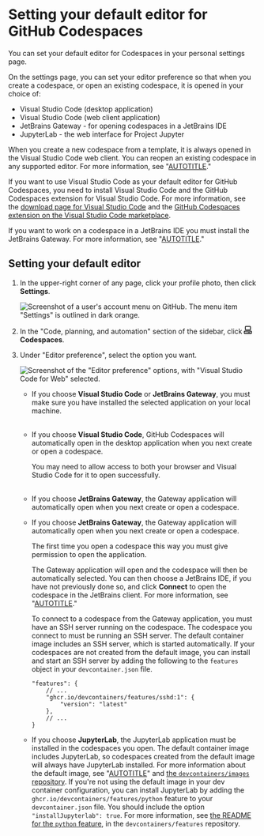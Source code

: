 # Setting your default editor for GitHub Codespaces

You can set your default editor for Codespaces in your personal settings page.

On the settings page, you can set your editor preference so that when you create a codespace, or open an existing codespace, it is opened in your choice of:
- Visual Studio Code (desktop application)
- Visual Studio Code (web client application)
- JetBrains Gateway - for opening codespaces in a JetBrains IDE
- JupyterLab - the web interface for Project Jupyter

When you create a new codespace from a template, it is always opened in the Visual Studio Code web client. You can reopen an existing codespace in any supported editor. For more information, see "[AUTOTITLE](/codespaces/developing-in-codespaces/opening-an-existing-codespace)."

If you want to use Visual Studio Code as your default editor for GitHub Codespaces, you need to install Visual Studio Code and the GitHub Codespaces extension for Visual Studio Code. For more information, see the [download page for Visual Studio Code](https://code.visualstudio.com/download/) and the [GitHub Codespaces extension on the Visual Studio Code marketplace](https://marketplace.visualstudio.com/items?itemName=GitHub.codespaces).

If you want to work on a codespace in a JetBrains IDE you must install the JetBrains Gateway. For more information, see "[AUTOTITLE](/codespaces/developing-in-a-codespace/using-github-codespaces-in-your-jetbrains-ide)."

## Setting your default editor

1. In the upper-right corner of any page, click your profile photo, then click **Settings**.

    ![Screenshot of a user's account menu on GitHub. The menu item "Settings" is outlined in dark orange.](/assets/images/help/settings/userbar-account-settings.png)

1. In the "Code, planning, and automation" section of the sidebar, click **<svg version="1.1" width="16" height="16" viewBox="0 0 16 16" class="octicon octicon-codespaces" aria-hidden="true"><path d="M0 11.25c0-.966.784-1.75 1.75-1.75h12.5c.966 0 1.75.784 1.75 1.75v3A1.75 1.75 0 0 1 14.25 16H1.75A1.75 1.75 0 0 1 0 14.25Zm2-9.5C2 .784 2.784 0 3.75 0h8.5C13.216 0 14 .784 14 1.75v5a1.75 1.75 0 0 1-1.75 1.75h-8.5A1.75 1.75 0 0 1 2 6.75Zm1.75-.25a.25.25 0 0 0-.25.25v5c0 .138.112.25.25.25h8.5a.25.25 0 0 0 .25-.25v-5a.25.25 0 0 0-.25-.25Zm-2 9.5a.25.25 0 0 0-.25.25v3c0 .138.112.25.25.25h12.5a.25.25 0 0 0 .25-.25v-3a.25.25 0 0 0-.25-.25Z"></path><path d="M7 12.75a.75.75 0 0 1 .75-.75h4.5a.75.75 0 0 1 0 1.5h-4.5a.75.75 0 0 1-.75-.75Zm-4 0a.75.75 0 0 1 .75-.75h.5a.75.75 0 0 1 0 1.5h-.5a.75.75 0 0 1-.75-.75Z"></path></svg> Codespaces**.
1. Under "Editor preference", select the option you want.

   ![Screenshot of the "Editor preference" options, with "Visual Studio Code for Web" selected.](/assets/images/help/codespaces/select-default-editor.png)

   - If you choose **Visual Studio Code** or **JetBrains Gateway**, you must make sure you have installed the selected application on your local machine.<br><br>

   - If you choose **Visual Studio Code**, GitHub Codespaces will automatically open in the desktop application when you next create or open a codespace.

     You may need to allow access to both your browser and Visual Studio Code for it to open successfully.<br><br>

   - If you choose **JetBrains Gateway**, the Gateway application will automatically open when you next create or open a codespace.

   - If you choose **JetBrains Gateway**, the Gateway application will automatically open when you next create or open a codespace.

     The first time you open a codespace this way you must give permission to open the application.

     The Gateway application will open and the codespace will then be automatically selected. You can then choose a JetBrains IDE, if you have not previously done so, and click **Connect** to open the codespace in the JetBrains client. For more information, see "[AUTOTITLE](/codespaces/developing-in-a-codespace/using-github-codespaces-in-your-jetbrains-ide)."

     To connect to a codespace from the Gateway application, you must have an SSH server running on the codespace.      The codespace you connect to must be running an SSH server. The default container image includes an SSH server, which is started automatically. If your codespaces are not created from the default image, you can install and start an SSH server by adding the following to the `features` object in your `devcontainer.json` file.
     
     ```jsonc
     "features": {
         // ...
         "ghcr.io/devcontainers/features/sshd:1": {
             "version": "latest"
         },
         // ...
     }
     ```

   - If you choose **JupyterLab**, the JupyterLab application must be installed in the codespaces you open. The default container image includes JupyterLab, so codespaces created from the default image will always have JupyterLab installed. For more information about the default image, see "[AUTOTITLE](/codespaces/setting-up-your-project-for-codespaces/adding-a-dev-container-configuration/introduction-to-dev-containers#using-the-default-dev-container-configuration)" and [the `devcontainers/images` repository](https://github.com/devcontainers/images/tree/main/src/universal). If you're not using the default image in your dev container configuration, you can install JupyterLab by adding the `ghcr.io/devcontainers/features/python` feature to your `devcontainer.json` file. You should include the option `"installJupyterlab": true`. For more information, see [the README for the `python` feature](https://github.com/devcontainers/features/tree/main/src/python#python-python), in the `devcontainers/features` repository.
